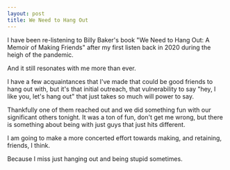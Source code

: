 ```yaml
---
layout: post
title: We Need to Hang Out
---
```


I have been re-listening to Billy Baker's book "We Need to Hang Out: A Memoir of Making Friends" after my first listen back in 2020 during the heigh of the pandemic. 

And it still resonates with me more than ever. 

I have a few acquaintances that I've made that could be good friends to hang out with, but it's that initial outreach, that vulnerability to say "hey, I like you, let's hang out" that just takes so much will power to say.

Thankfully one of them reached out and we did something fun with our significant others tonight. It was a ton of fun, don't get me wrong, but there is something about being with just guys that just hits different. 

I am going to make a more concerted effort towards making, and retaining, friends, I think. 

Because I miss just hanging out and being stupid sometimes. 